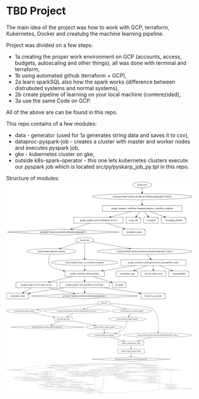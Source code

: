 # TBD Project

The main idea of the project was how to work with GCP, terraform, Kubernetes, Docker and creatubg the   machine learning pipeline.

Project was divided on a few steps:
- 1a creating the proper work environment on GCP (accounts, access, budgets, autoscaling and other things), all  was done with terminal and terraform, 
- 1b using automated github (terraform + GCP), 
- 2a learn sparkSQL also  how the spark works (difference between distrubuted systems and normal systems),
- 2b create pipeline of learning on your local machine (conterezided), 
- 3a use the same Code on GCP.
    
All of the above are can be found in this repo.

This repo contains of a few modules:
- data - generator (used for 1a generates string data and saves it to csv),
- dataproc-pyspark-job - creates a cluster with master and worker nodes and executes pyspark job,
- gke - kubernetes cluster on gke,
- outside k8s-spark-operator - this one lets kubernetes clusters execute our pyspark job which is located src/py/pyskarp_job_py.tpl in this repo. 

Structure of modules:
![dataproc](dataproc.svg)
![gke](gke.svg)
![data_generator](data_generator.svg)
![Entire structure](graph.svg)
